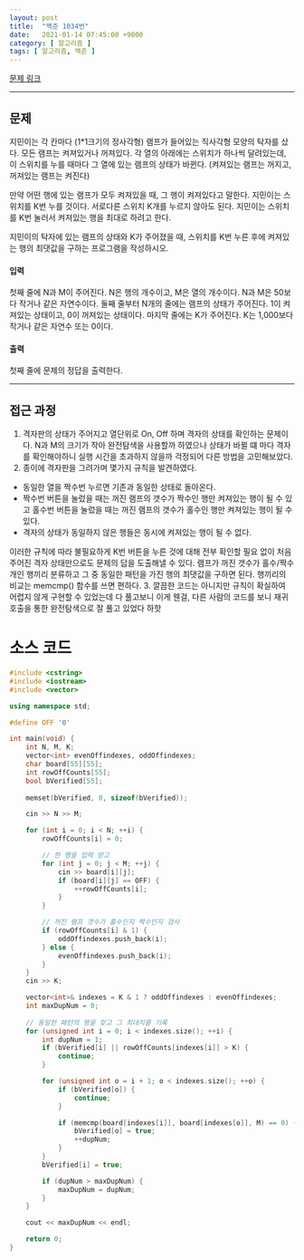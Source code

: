 ```yaml
---
layout: post
title:  "백준 1034번"
date:   2021-01-14 07:45:00 +9000
category: [ 알고리즘 ]
tags: [ 알고리즘, 백준 ]
---
```


[문제 링크](https://www.acmicpc.net/problem/1034)

---

## 문제
지민이는 각 칸마다 (1*1크기의 정사각형) 램프가 들어있는 직사각형 모양의 탁자를 샀다. 모든 램프는 켜져있거나 꺼져있다. 각 열의 아래에는 스위치가 하나씩 달려있는데, 이 스위치를 누를 때마다 그 열에 있는 램프의 상태가 바뀐다. (켜져있는 램프는 꺼지고, 꺼져있는 램프는 켜진다)

만약 어떤 행에 있는 램프가 모두 켜져있을 때, 그 행이 켜져있다고 말한다. 지민이는 스위치를 K번 누를 것이다. 서로다른 스위치 K개를 누르지 않아도 된다. 지민이는 스위치를 K번 눌러서 켜져있는 행을 최대로 하려고 한다.

지민이의 탁자에 있는 램프의 상태와 K가 주어졌을 때, 스위치를 K번 누른 후에 켜져있는 행의 최댓값을 구하는 프로그램을 작성하시오.

#### 입력
첫째 줄에 N과 M이 주어진다. N은 행의 개수이고, M은 열의 개수이다. N과 M은 50보다 작거나 같은 자연수이다. 둘째 줄부터 N개의 줄에는 램프의 상태가 주어진다. 1이 켜져있는 상태이고, 0이 꺼져있는 상태이다. 마지막 줄에는 K가 주어진다. K는 1,000보다 작거나 같은 자연수 또는 0이다.

#### 출력
첫째 줄에 문제의 정답을 출력한다.

---

## 접근 과정
1. 격자판의 상태가 주어지고 열단위로 On, Off 하며 격자의 상태를 확인하는 문제이다. N과 M의 크기가 작아 완전탐색을 사용할까 하였으나 상태가 바뀔 떄 마다 격자를 확인해야하니 실행 시간을 초과하지 않을까 걱정되어 다른 방법을 고민해보았다.
2. 종이에 격자판을 그려가며 몇가지 규칙을 발견하였다.
 + 동일한 열을 짝수번 누르면 기존과 동일한 상태로 돌아온다.
 + 짝수번 버튼을 눌렀을 때는 꺼진 램프의 갯수가 짝수인 행만 켜져있는 행이 될 수 있고 홀수번 버튼을 눌렀을 때는 꺼진 램프의 갯수가 홀수인 행만 켜져있는 행이 될 수 있다.
 + 격자의 상태가 동일하지 않은 행들은 동시에 켜져있는 행이 될 수 없다.

이러한 규칙에 따라 불필요하게 K번 버튼을 누른 것에 대해 전부 확인할 필요 없이 처음 주어진 격자 상태만으로도 문제의 답을 도출해낼 수 있다. 램프가 꺼진 갯수가 홀수/짝수개인 행끼리 분류하고 그 중 동일한 패턴을 가진 행의 최댓값을 구하면 된다. 행끼리의 비교는 memcmp() 함수를 쓰면 편하다.
3. 깔끔한 코드는 아니지만 규칙이 확실하여 어렵지 않게 구현할 수 있었는데 다 풀고보니 이게 웬걸, 다른 사람의 코드를 보니 재귀호출을 통한 완전탐색으로 잘 풀고 있었다 하핫


# 소스 코드
```c++
#include <cstring>
#include <iostream>
#include <vector>

using namespace std;

#define OFF '0'

int main(void) {
    int N, M, K;
    vector<int> evenOffindexes, oddOffindexes;
    char board[55][55];
    int rowOffCounts[55];
    bool bVerified[55];
    
    memset(bVerified, 0, sizeof(bVerified));

    cin >> N >> M;

    for (int i = 0; i < N; ++i) {
        rowOffCounts[i] = 0;

        // 한 행을 입력 받고
        for (int j = 0; j < M; ++j) {
            cin >> board[i][j];
            if (board[i][j] == OFF) {
                ++rowOffCounts[i];
            }
        }

        // 꺼진 램프 갯수가 홀수인지 짝수인지 검사
        if (rowOffCounts[i] & 1) {
            oddOffindexes.push_back(i);
        } else {
            evenOffindexes.push_back(i);
        }
    }
    cin >> K;

    vector<int>& indexes = K & 1 ? oddOffindexes : evenOffindexes;
    int maxDupNum = 0;
    
    // 동일한 패턴의 행을 찾고 그 최대치를 기록
    for (unsigned int i = 0; i < indexes.size(); ++i) {
        int dupNum = 1;
        if (bVerified[i] || rowOffCounts[indexes[i]] > K) {
            continue;
        }

        for (unsigned int o = i + 1; o < indexes.size(); ++o) {
            if (bVerified[o]) {
                continue;
            }

            if (memcmp(board[indexes[i]], board[indexes[o]], M) == 0) {
                bVerified[o] = true;
                ++dupNum;
            }
        }
        bVerified[i] = true;

        if (dupNum > maxDupNum) {
            maxDupNum = dupNum;
        }
    }

    cout << maxDupNum << endl;

    return 0;
}
```